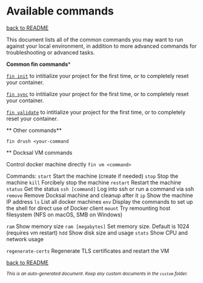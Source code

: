# Available commands
[back to README](../../README.md)

This document lists all of the common commands you may want to run against your local environment, in addition to more advanced commands for troubleshooting or advanced tasks.

**Common fin commands***

[```fin init```](INIT.md) to intitialize your project for the first time, or to completely reset your container. 

[```fin sync```](SYNC.md) to intitialize your project for the first time, or to completely reset your container. 

[```fin validate```](VALIDATE.md) to intitialize your project for the first time, or to completely reset your container. 

** Other commands**

```fin drush <your-command```

** Docksal VM commands

Control docker machine directly
  ```fin vm <command>```

Commands:
  ```start```                    	Start the machine (create if needed)
  ```stop```                     	Stop the machine
  ```kill```                     	Forcibely stop the machine
  ```restart```                  	Restart the machine
  ```status```                   	Get the status
  ```ssh [command]```            	Log into ssh or run a command via ssh
  ```remove```                   	Remove Docksal machine and cleanup after it
  ```ip```                       	Show the machine IP address
  ```ls```                       	List all docker machines
  ```env```                      	Display the commands to set up the shell for direct use of Docker client
  ```mount```                    	Try remounting host filesystem (NFS on macOS, SMB on Windows)

  ```ram```                      	Show memory size
  ```ram [megabytes]```          	Set memory size. Default is 1024 (requires vm restart)
  ```hdd```                      	Show disk size and usage
  ```stats```                    	Show CPU and network usage

  ```regenerate-certs```         	Regenerate TLS certificates and restart the VM

[back to README](../../README.md)

*<small>This is an auto-generated document. Keep any custom documents in the ```custom``` folder.</small>*


